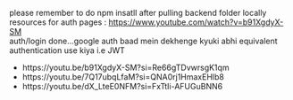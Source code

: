 please remember to do npm insatll after pulling backend folder locally<br>
resources for auth pages : https://www.youtube.com/watch?v=b91XgdyX-SM<br>
auth/login done...google auth baad mein dekhenge kyuki abhi equivalent authentication use kiya i.e JWT<br>
<ul>
  <li>https://youtu.be/b91XgdyX-SM?si=Re66gTDvwrsgK1qm</li>
  <li>https://youtu.be/7Q17ubqLfaM?si=QNA0rj1HmaxEHlb8</li>
  <li>https://youtu.be/dX_LteE0NFM?si=FxTtIi-AFUGuBNN6</li>
</ul>



